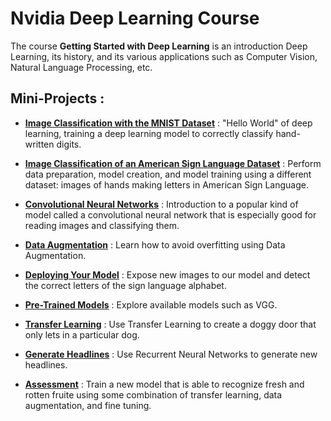 # Nvidia Deep Learning Course

The course **Getting Started with Deep Learning** is an introduction Deep Learning, its history, and its various applications such as Computer Vision, Natural Language Processing, etc.

## Mini-Projects :

* **[Image Classification with the MNIST Dataset](https://github.com/Fatiima-Ezzahra/Nvidia-Deep-Learning-Course/blob/main/01_mnist.ipynb)** : "Hello World" of deep learning, training a deep learning model to correctly classify hand-written digits.

* **[Image Classification of an American Sign Language Dataset](https://github.com/Fatiima-Ezzahra/Nvidia-Deep-Learning-Course/blob/main/02_asl.ipynb)** : Perform data preparation, model creation, and model training using a different dataset: images of hands making letters in American Sign Language.

* **[Convolutional Neural Networks](https://github.com/Fatiima-Ezzahra/Nvidia-Deep-Learning-Course/blob/main/03_asl_cnn.ipynb)** : Introduction to a popular kind of model called a convolutional neural network that is especially good for reading images and classifying them.

* **[Data Augmentation](https://github.com/Fatiima-Ezzahra/Nvidia-Deep-Learning-Course/blob/main/04a_asl_augmentation.ipynb)** : Learn how to avoid overfitting using Data Augmentation.

* **[Deploying Your Model](https://github.com/Fatiima-Ezzahra/Nvidia-Deep-Learning-Course/blob/main/04b_asl_predictions.ipynb)** : Expose new images to our model and detect the correct letters of the sign language alphabet.

* **[Pre-Trained Models](https://github.com/Fatiima-Ezzahra/Nvidia-Deep-Learning-Course/blob/main/05a_doggy_door.ipynb)** : Explore available models such as VGG.

* **[Transfer Learning](https://github.com/Fatiima-Ezzahra/Nvidia-Deep-Learning-Course/blob/main/05b_presidential_doggy_door.ipynb)** : Use Transfer Learning to create a doggy door that only lets in a particular dog.

* **[Generate Headlines](https://github.com/Fatiima-Ezzahra/Nvidia-Deep-Learning-Course/blob/main/06_headline_generator.ipynb)** : Use Recurrent Neural Networks to generate new headlines.

* **[Assessment](https://github.com/Fatiima-Ezzahra/Nvidia-Deep-Learning-Course/blob/main/07_assessment.ipynb)** : Train a new model that is able to recognize fresh and rotten fruite using some combination of transfer learning, data augmentation, and fine tuning.

